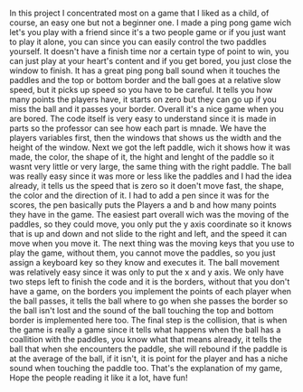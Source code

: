 In this project I concentrated most on a game that I liked as a child, of course, an easy one but not a beginner one. I made a ping pong game wich let's you play with a friend since it's a two people game or if you just want to play it alone, you can since you can easily control the two paddles yourself. It doesn't have a finish time nor a certain type of point to win, you can just play at your heart's content and if you get bored, you just close the window to finish. It has a great ping pong ball sound when it touches the paddles and the top or bottom border and the ball goes at a relative slow speed, but it picks up speed so you have to be careful. It tells you how many points the players have, it starts on zero but they can go up if you miss the ball and it passes your border. Overall it's a nice game when you are bored. The code itself is very easy to understand since it is made in parts so the professor can see how each part is mnade. We have the players variables first, then the windows that shows us the width and the height of the window. Next we got the left paddle, wich it shows how it was made, the color, the shape of it, the hight and lenght of the paddle so it wasnt very little or very large, the same thing with the right paddle. The ball was really easy since it was more or less like the paddles and I had the idea already, it tells us the speed that is zero so it doen't move fast, the shape, the color and the direction of it. I had to add a pen since it was for the scores, the pen basically puts the Players a and b and how many points they have in the game. The easiest part overall wich was the moving of the paddles, so they could move, you only put the y axis coordinate so it knows that is up and down and not slide to the right and left, and the speed it can move when you move it. The next thing was the moving keys that you use to play the game, without them, you cannot move the paddles, so you just assign a keyboard key so they know and executes it. The ball movement was relatively easy since it was only to put the x and y axis. We only have two steps left to finish the code and it is the borders, without that you don't have a game, on the borders you implement the points of each player when the ball passes, it tells the ball where to go when she passes the border so the ball isn't lost and the sound of the ball touching the top and bottom border is implemented here too. The final step is the collision, that is when the game is really a game since it tells what happens when the ball has a coallition with the paddles, you know what that means already, it tells the ball that when she encounters the paddle, she will rebound if the paddle is at the average of the ball, if it isn't, it is point for the player and has a niche sound when touching the paddle too. That's the explanation of my game, Hope the people reading it like it a lot, have fun!
